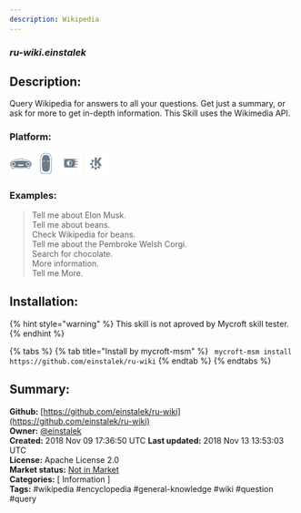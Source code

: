 ```yaml
---
description: Wikipedia
---
```


### _ru-wiki.einstalek_  
## Description:  
Query Wikipedia for answers to all your questions.  Get just a summary, or ask for more to get in-depth information.
This Skill uses the Wikimedia API.  
  
### Platform:  
 ![Mark I](../.gitbook/assets/mark-1-icon.png)  ![Mark II](../.gitbook/assets/mark-2-icon.png)  ![Picroft](../.gitbook/assets/picroft-icon.png)  ![plasmoid](../.gitbook/assets/kde.png)   
### Examples:  
> Tell me about Elon Musk.  
> Tell me about beans.  
> Check Wikipedia for beans.  
> Tell me about the Pembroke Welsh Corgi.  
> Search for chocolate.  
> More information.  
> Tell me More.  
  
## Installation:  
{% hint style="warning" %}
This skill is not aproved by Mycroft skill tester.
{% endhint %}
    
{% tabs %}
{% tab title="Install by mycroft-msm" %}
``` mycroft-msm install https://github.com/einstalek/ru-wiki```
{% endtab %}
  {% endtabs %}
    
## Summary:  
**Github:** [https://github.com/einstalek/ru-wiki](https://github.com/einstalek/ru-wiki)  
**Owner:** [@einstalek](https://github.com/einstalek)  
**Created:** 2018 Nov 09 17:36:50 UTC  **Last updated:** 2018 Nov 13 13:53:03 UTC  
**License:** Apache License 2.0  
**Market status:** [Not in Market](https://market.mycroft.ai/skill/)  
**Categories:** [ Information ]   
**Tags:** \#wikipedia \#encyclopedia \#general-knowledge \#wiki \#question \#query   
